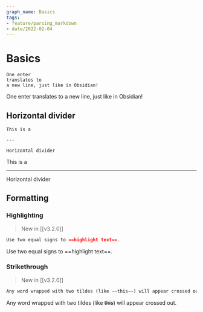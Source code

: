 ```yaml
---
graph_name: Basics
tags:
- feature/parsing_markdown
- date/2022-02-04
---
```


# Basics
```
One enter
translates to
a new line, just like in Obsidian!
```

One enter
translates to
a new line, just like in Obsidian!

## Horizontal divider
```
This is a

---

Horizontal divider
```

This is a

---

Horizontal divider


## Formatting
### Highlighting
> New in [[v3.2.0]]

```md
Use two equal signs to ==highlight text==.
```
Use two equal signs to ==highlight text==.

### Strikethrough
> New in [[v3.2.0]]

```md
Any word wrapped with two tildes (like ~~this~~) will appear crossed out.
```
Any word wrapped with two tildes (like ~~this~~) will appear crossed out.
